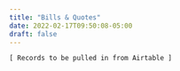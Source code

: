 ```yaml
---
title: "Bills & Quotes"
date: 2022-02-17T09:50:08-05:00
draft: false
---
```


```
[ Records to be pulled in from Airtable ]
```
